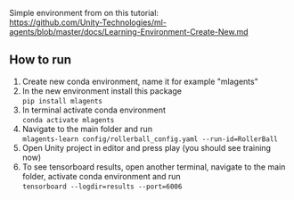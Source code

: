 Simple environment from on this tutorial: <br>
https://github.com/Unity-Technologies/ml-agents/blob/master/docs/Learning-Environment-Create-New.md

## How to run
1. Create new conda environment, name it for example "mlagents"
2. In the new environment install this package <br>
`pip install mlagents`
3. In terminal activate conda environment <br>
`conda activate mlagents`
4. Navigate to the main folder and run <br>
`mlagents-learn config/rollerball_config.yaml --run-id=RollerBall`
5. Open Unity project in editor and press play (you should see training now)
6. To see tensorboard results, open another terminal, navigate to the main folder, activate conda environment and run <br>
`tensorboard --logdir=results --port=6006`
